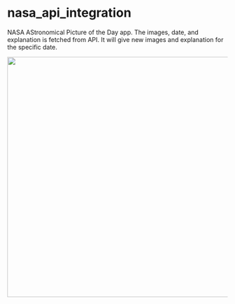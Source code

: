 # nasa_api_integration

NASA AStronomical Picture of the Day app.
The images, date, and explanation is fetched from API. It will give new images and explanation for the specific date.

<img src="https://user-images.githubusercontent.com/75217894/170118319-29ab27ee-3152-4145-a4fc-424b56d9b08a.PNG" width="750" height="550" /> 
